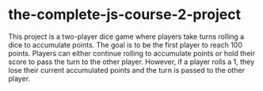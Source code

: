 # the-complete-js-course-2-project
This project is a two-player dice game where players take turns rolling a dice to accumulate points. The goal is to be the first player to reach 100 points. Players can either continue rolling to accumulate points or hold their score to pass the turn to the other player. However, if a player rolls a 1, they lose their current accumulated points and the turn is passed to the other player.
